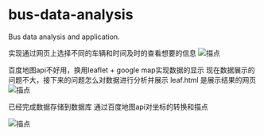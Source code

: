 # bus-data-analysis
Bus data analysis and application.

实现通过网页上选择不同的车辆和时间及时的查看想要的信息
![描点](http://ww1.sinaimg.cn/large/d26395f3gy1frkg4k25hvj217x0lwe81.jpg)


百度地图api不好用，换用leaflet + google map实现数据的显示
现在数据展示的问题不大，接下来的问题怎么对数据进行分析并展示
leaf.html 是展示结果的网页
![描点](http://ww1.sinaimg.cn/large/d26395f3gy1frc3bhy28vj20z80qsu0x.jpg)




已经完成数据存储到数据库
通过百度地图api对坐标的转换和描点

![描点](http://wx2.sinaimg.cn/mw690/d26395f3gy1fr42u0vmbjj20f70bmdjw.jpg "")